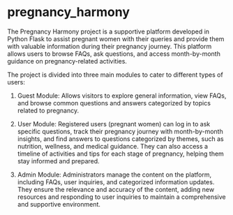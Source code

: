 # pregnancy_harmony
The Pregnancy Harmony project is a supportive platform developed in Python Flask to assist pregnant women with their queries and provide them with valuable information during their pregnancy journey. This platform allows users to browse FAQs, ask questions, and access month-by-month guidance on pregnancy-related activities.

The project is divided into three main modules to cater to different types of users:

1) Guest Module: Allows visitors to explore general information, view FAQs, and browse common questions and answers categorized by topics related to pregnancy.

2) User Module: Registered users (pregnant women) can log in to ask specific questions, track their pregnancy journey with month-by-month insights, and find answers to 
   questions categorized by themes, such as nutrition, wellness, and medical guidance. They can also access a timeline of activities and tips for each stage of pregnancy, 
   helping them stay informed and prepared.

3) Admin Module: Administrators manage the content on the platform, including FAQs, user inquiries, and categorized information updates. They ensure the relevance and accuracy 
   of the content, adding new resources and responding to user inquiries to maintain a comprehensive and supportive environment.
